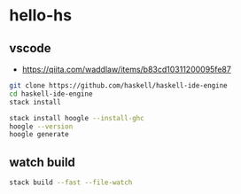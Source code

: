 # hello-hs

## vscode
* https://qiita.com/waddlaw/items/b83cd10311200095fe87

```sh
git clone https://github.com/haskell/haskell-ide-engine
cd haskell-ide-engine
stack install
```

```sh
stack install hoogle --install-ghc
hoogle --version
hoogle generate
```

## watch build
```sh
stack build --fast --file-watch
```
